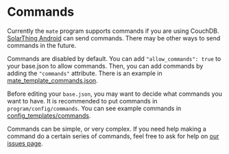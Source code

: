 # Commands
Currently the `mate` program supports commands if you are using CouchDB. [SolarThing Android](https://github.com/wildmountainfarms/solarthing-android)
can send commands. There may be other ways to send commands in the future.

Commands are disabled by default. You can add `"allow_commands": true` to your base.json to allow commands. Then, you can
add commands by adding the `"commands"` attribute. There is an example in [mate_template_commands.json](../../config_templates/base/mate_template_commands.json).

Before editing your `base.json`, you may want to decide what commands you want to have. It is recommended to put
commands in `program/config/commands`. You can see example commands in [config_templates/commands](../../config_templates/commands).

Commands can be simple, or very complex. If you need help making a command do a certain series of commands, feel free to
ask for help on [our issues page](https://github.com/wildmountainfarms/solarthing/issues).

